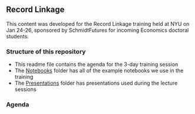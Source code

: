 ## Record Linkage

This content was developed for the Record Linkage training held at NYU on Jan 24-26, sponsored by SchmidtFutures for incoming Economics doctoral students.

### Structure of this repository
- This readme file contains the agenda for the 3-day training session
- The [Notebooks](./Notebooks) folder has all of the example notebooks we use in the training
- The [Presentations](./Presentations) folder has presentations used during the lecture sessions

### Agenda
